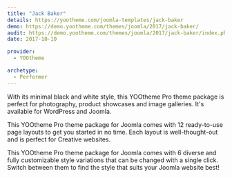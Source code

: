 ```yaml
---
title: "Jack Baker"
details: https://yootheme.com/joomla-templates/jack-baker
demo: https://demo.yootheme.com/themes/joomla/2017/jack-baker/
audit: https://demo.yootheme.com/themes/joomla/2017/jack-baker/index.php/journal
date: 2017-10-10

provider:
  - YOOtheme

archetype:
  - Performer
---
```


With its minimal black and white style, this YOOtheme Pro theme package is perfect for photography, product showcases and image galleries. It's available for WordPress and Joomla.

This YOOtheme Pro theme package for Joomla comes with 12 ready-to-use page layouts to get you started in no time. Each layout is well-thought-out and is perfect for Creative websites.

This YOOtheme Pro theme package for Joomla comes with 6 diverse and fully customizable style variations that can be changed with a single click. Switch between them to find the style that suits your Joomla website best!
